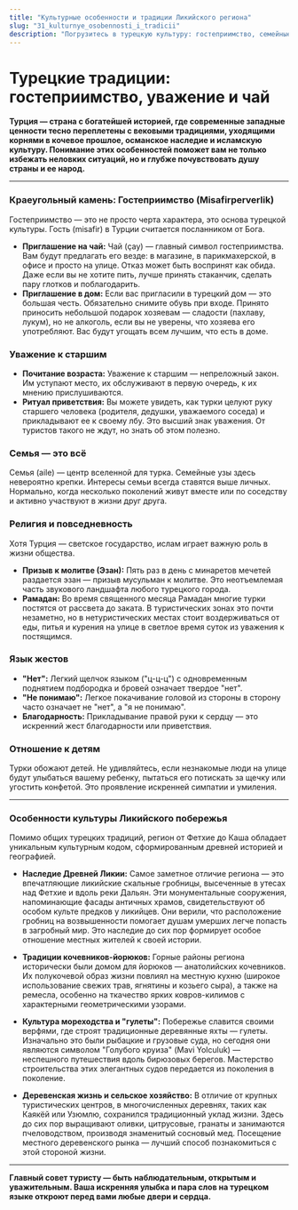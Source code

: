 ```yaml
---
title: "Культурные особенности и традиции Ликийского региона"
slug: "31_kulturnye_osobennosti_i_tradicii"
description: "Погрузитесь в турецкую культуру: гостеприимство, семейные ценности, чайные традиции, этикет на рынках и в мечетях. Узнайте, как вести себя, чтобы заслужить уважение местных жителей."
---
```

# Турецкие традиции: гостеприимство, уважение и чай

**Турция — страна с богатейшей историей, где современные западные ценности тесно переплетены с вековыми традициями, уходящими корнями в кочевое прошлое, османское наследие и исламскую культуру. Понимание этих особенностей поможет вам не только избежать неловких ситуаций, но и глубже почувствовать душу страны и ее народ.**

---

### Краеугольный камень: Гостеприимство (Misafirperverlik)

Гостеприимство — это не просто черта характера, это основа турецкой культуры. Гость (misafir) в Турции считается посланником от Бога.

-   **Приглашение на чай:** Чай (çay) — главный символ гостеприимства. Вам будут предлагать его везде: в магазине, в парикмахерской, в офисе и просто на улице. Отказ может быть воспринят как обида. Даже если вы не хотите пить, лучше принять стаканчик, сделать пару глотков и поблагодарить.
-   **Приглашение в дом:** Если вас пригласили в турецкий дом — это большая честь. Обязательно снимите обувь при входе. Принято приносить небольшой подарок хозяевам — сладости (пахлаву, лукум), но не алкоголь, если вы не уверены, что хозяева его употребляют. Вас будут угощать всем лучшим, что есть в доме.

### Уважение к старшим

-   **Почитание возраста:** Уважение к старшим — непреложный закон. Им уступают место, их обслуживают в первую очередь, к их мнению прислушиваются.
-   **Ритуал приветствия:** Вы можете увидеть, как турки целуют руку старшего человека (родителя, дедушки, уважаемого соседа) и прикладывают ее к своему лбу. Это высший знак уважения. От туристов такого не ждут, но знать об этом полезно.

### Семья — это всё

Семья (aile) — центр вселенной для турка. Семейные узы здесь невероятно крепки. Интересы семьи всегда ставятся выше личных. Нормально, когда несколько поколений живут вместе или по соседству и активно участвуют в жизни друг друга.

### Религия и повседневность

Хотя Турция — светское государство, ислам играет важную роль в жизни общества.

-   **Призыв к молитве (Эзан):** Пять раз в день с минаретов мечетей раздается эзан — призыв мусульман к молитве. Это неотъемлемая часть звукового ландшафта любого турецкого города.
-   **Рамадан:** Во время священного месяца Рамадан многие турки постятся от рассвета до заката. В туристических зонах это почти незаметно, но в нетуристических местах стоит воздерживаться от еды, питья и курения на улице в светлое время суток из уважения к постящимся.

### Язык жестов

-   **"Нет":** Легкий щелчок языком ("ц-ц-ц") с одновременным поднятием подбородка и бровей означает твердое "нет".
-   **"Не понимаю":** Легкое покачивание головой из стороны в сторону часто означает не "нет", а "я не понимаю".
-   **Благодарность:** Прикладывание правой руки к сердцу — это искренний жест благодарности или приветствия.

### Отношение к детям

Турки обожают детей. Не удивляйтесь, если незнакомые люди на улице будут улыбаться вашему ребенку, пытаться его потискать за щечку или угостить конфетой. Это проявление искренней симпатии и умиления.

---

### Особенности культуры Ликийского побережья

Помимо общих турецких традиций, регион от Фетхие до Каша обладает уникальным культурным кодом, сформированным древней историей и географией.

-   **Наследие Древней Ликии:** Самое заметное отличие региона — это впечатляющие ликийские скальные гробницы, высеченные в утесах над Фетхие и вдоль реки Дальян. Эти монументальные сооружения, напоминающие фасады античных храмов, свидетельствуют об особом культе предков у ликийцев. Они верили, что расположение гробниц на возвышенности помогает душам умерших легче попасть в загробный мир. Это наследие до сих пор формирует особое отношение местных жителей к своей истории.

-   **Традиции кочевников-йорюков:** Горные районы региона исторически были домом для йорюков — анатолийских кочевников. Их полукочевой образ жизни повлиял на местную кухню (широкое использование свежих трав, ягнятины и козьего сыра), а также на ремесла, особенно на ткачество ярких ковров-килимов с характерными геометрическими узорами.

-   **Культура мореходства и "гулеты":** Побережье славится своими верфями, где строят традиционные деревянные яхты — гулеты. Изначально это были рыбацкие и грузовые суда, но сегодня они являются символом "Голубого круиза" (Mavi Yolculuk) — неспешного путешествия вдоль бирюзовых берегов. Мастерство строительства этих элегантных судов передается из поколения в поколение.

-   **Деревенская жизнь и сельское хозяйство:** В отличие от крупных туристических центров, в многочисленных деревнях, таких как Каякёй или Узюмлю, сохранился традиционный уклад жизни. Здесь до сих пор выращивают оливки, цитрусовые, гранаты и занимаются пчеловодством, производя знаменитый сосновый мед. Посещение местного деревенского рынка — лучший способ познакомиться с этой стороной жизни.


---

**Главный совет туристу — быть наблюдательным, открытым и уважительным. Ваша искренняя улыбка и пара слов на турецком языке откроют перед вами любые двери и сердца.** 